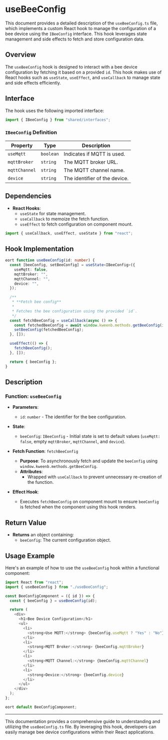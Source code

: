 # useBeeConfig

This document provides a detailed description of the `useBeeConfig.ts` file, which implements a custom React hook to manage the configuration of a bee device using the `IBeeConfig` interface. This hook leverages state management and side effects to fetch and store configuration data.

##  Overview

The `useBeeConfig` hook is designed to interact with a bee device configuration by fetching it based on a provided `id`. This hook makes use of React hooks such as `useState`, `useEffect`, and `useCallback` to manage state and side effects efficiently.

##  Interface

The hook uses the following imported interface:

```typescript
import { IBeeConfig } from "shared/interfaces";
```

### `IBeeConfig` Definition

| **Property**  | **Type**  | **Description**               |
| ------------- | --------- | ----------------------------- |
| `useMqtt`     | `boolean` | Indicates if MQTT is used.    |
| `mqttBroker`  | `string`  | The MQTT broker URL.          |
| `mqttChannel` | `string`  | The MQTT channel name.        |
| `device`      | `string`  | The identifier of the device. |

##  Dependencies

- **React Hooks**:
  - `useState` for state management.
  - `useCallback` to memoize the fetch function.
  - `useEffect` to fetch configuration on component mount.

```typescript
import { useCallback, useEffect, useState } from "react";
```

##  Hook Implementation

```typescript
eort function useBeeConfig(id: number) {
  const [beeConfig, setBeeConfig] = useState<IBeeConfig>({
    useMqtt: false,
    mqttBroker: "",
    mqttChannel: "",
    device: "",
  });

  /**
   * **Fetch bee config**
   *
   * Fetches the bee configuration using the provided `id`.
   */
  const fetchBeeConfig = useCallback(async () => {
    const fetchedBeeConfig = await window.kweenb.methods.getBeeConfig(id);
    setBeeConfig(fetchedBeeConfig);
  }, []);

  useEffect(() => {
    fetchBeeConfig();
  }, []);

  return { beeConfig };
}
```

##  Description

### **Function**: `useBeeConfig`

- **Parameters**:

  - `id`: `number` - The identifier for the bee configuration.

- **State**:

  - `beeConfig`: `IBeeConfig` - Initial state is set to default values (`useMqtt: false`, empty `mqttBroker`, `mqttChannel`, and `device`).

- **Fetch Function**: `fetchBeeConfig`

  - **Purpose**: To asynchronously fetch and update the `beeConfig` using `window.kweenb.methods.getBeeConfig`.
  - **Attributes**:
    - Wrapped with `useCallback` to prevent unnecessary re-creation of the function.

- **Effect Hook**:
  - Executes `fetchBeeConfig` on component mount to ensure `beeConfig` is fetched when the component using this hook renders.

##  Return Value

- **Returns** an object containing:
  - `beeConfig`: The current configuration object.

##  Usage Example

Here's an example of how to use the `useBeeConfig` hook within a functional component:

```typescript
import React from "react";
import { useBeeConfig } from "./useBeeConfig";

const BeeConfigComponent = ({ id }) => {
  const { beeConfig } = useBeeConfig(id);

  return (
    <div>
      <h1>Bee Device Configuration</h1>
      <ul>
        <li>
          <strong>Use MQTT:</strong> {beeConfig.useMqtt ? "Yes" : "No"}
        </li>
        <li>
          <strong>MQTT Broker:</strong> {beeConfig.mqttBroker}
        </li>
        <li>
          <strong>MQTT Channel:</strong> {beeConfig.mqttChannel}
        </li>
        <li>
          <strong>Device:</strong> {beeConfig.device}
        </li>
      </ul>
    </div>
  );
};

eort default BeeConfigComponent;
```

---

This documentation provides a comprehensive guide to understanding and utilizing the `useBeeConfig.ts` file. By leveraging this hook, developers can easily manage bee device configurations within their React applications. 
